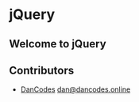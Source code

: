# jQuery

## Welcome to jQuery

## Contributors

* [DanCodes](https://dancodes.online) [dan@dancodes.online](mailto:dan@dancodes.online)

